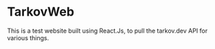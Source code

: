 # TarkovWeb

This is a test website built using React.Js, to pull the tarkov.dev API for various things.
